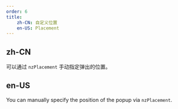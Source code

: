 ```yaml
---
order: 6
title:
    zh-CN: 自定义位置
    en-US: Placement
---
```


## zh-CN

可以通过 `nzPlacement` 手动指定弹出的位置。

## en-US

You can manually specify the position of the popup via `nzPlacement`.
